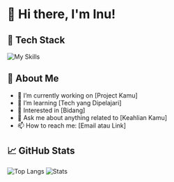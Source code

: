 # 👋 Hi there, I'm Inu!

## 🔧 Tech Stack
![My Skills](https://skillicons.dev/icons?i=js,ts,react,laravel,mysql,postgre,nextjs)

## 🚀 About Me
- 🔭 I’m currently working on [Project Kamu]
- 🌱 I’m learning [Tech yang Dipelajari]
- 🧠 Interested in [Bidang]
- 💬 Ask me about anything related to [Keahlian Kamu]
- 📫 How to reach me: [Email atau Link]

## 📈 GitHub Stats
![Top Langs](https://github-readme-stats.vercel.app/api/top-langs/?username=USERNAME&layout=compact&theme=tokyonight)
![Stats](https://github-readme-stats.vercel.app/api?username=USERNAME&show_icons=true&theme=tokyonight)
